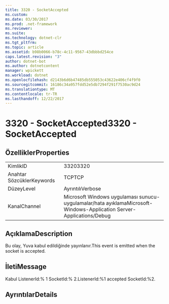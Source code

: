 ```yaml
---
title: 3320 - SocketAccepted
ms.custom: 
ms.date: 03/30/2017
ms.prod: .net-framework
ms.reviewer: 
ms.suite: 
ms.technology: dotnet-clr
ms.tgt_pltfrm: 
ms.topic: article
ms.assetid: b98b0066-b78c-4c11-9567-43dbbbd254ce
caps.latest.revision: "3"
author: dotnet-bot
ms.author: dotnetcontent
manager: wpickett
ms.workload: dotnet
ms.openlocfilehash: d2143b6d6b47485db555053c43622e406cf4f9f0
ms.sourcegitcommit: 16186c34a957fdd52e5db7294f291f7530ac9d24
ms.translationtype: MT
ms.contentlocale: tr-TR
ms.lasthandoff: 12/22/2017
---
```

# <a name="3320---socketaccepted"></a><span data-ttu-id="209bc-102">3320 - SocketAccepted</span><span class="sxs-lookup"><span data-stu-id="209bc-102">3320 - SocketAccepted</span></span>
## <a name="properties"></a><span data-ttu-id="209bc-103">Özellikler</span><span class="sxs-lookup"><span data-stu-id="209bc-103">Properties</span></span>  
  
|||  
|-|-|  
|<span data-ttu-id="209bc-104">Kimlik</span><span class="sxs-lookup"><span data-stu-id="209bc-104">ID</span></span>|<span data-ttu-id="209bc-105">3320</span><span class="sxs-lookup"><span data-stu-id="209bc-105">3320</span></span>|  
|<span data-ttu-id="209bc-106">Anahtar Sözcükler</span><span class="sxs-lookup"><span data-stu-id="209bc-106">Keywords</span></span>|<span data-ttu-id="209bc-107">TCP</span><span class="sxs-lookup"><span data-stu-id="209bc-107">TCP</span></span>|  
|<span data-ttu-id="209bc-108">Düzey</span><span class="sxs-lookup"><span data-stu-id="209bc-108">Level</span></span>|<span data-ttu-id="209bc-109">Ayrıntılı</span><span class="sxs-lookup"><span data-stu-id="209bc-109">Verbose</span></span>|  
|<span data-ttu-id="209bc-110">Kanal</span><span class="sxs-lookup"><span data-stu-id="209bc-110">Channel</span></span>|<span data-ttu-id="209bc-111">Microsoft Windows uygulaması sunucu-uygulamalar/hata ayıklama</span><span class="sxs-lookup"><span data-stu-id="209bc-111">Microsoft-Windows-Application Server-Applications/Debug</span></span>|  
  
## <a name="description"></a><span data-ttu-id="209bc-112">Açıklama</span><span class="sxs-lookup"><span data-stu-id="209bc-112">Description</span></span>  
 <span data-ttu-id="209bc-113">Bu olay, Yuva kabul edildiğinde yayınlanır.</span><span class="sxs-lookup"><span data-stu-id="209bc-113">This event is emitted when the socket is accepted.</span></span>  
  
## <a name="message"></a><span data-ttu-id="209bc-114">İleti</span><span class="sxs-lookup"><span data-stu-id="209bc-114">Message</span></span>  
 <span data-ttu-id="209bc-115">Kabul ListenerId:% 1 SocketId:% 2.</span><span class="sxs-lookup"><span data-stu-id="209bc-115">ListenerId:%1 accepted SocketId:%2.</span></span>  
  
## <a name="details"></a><span data-ttu-id="209bc-116">Ayrıntılar</span><span class="sxs-lookup"><span data-stu-id="209bc-116">Details</span></span>
